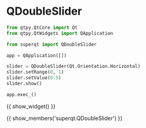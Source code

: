 # QDoubleSlider

```python
from qtpy.QtCore import Qt
from qtpy.QtWidgets import QApplication

from superqt import QDoubleSlider

app = QApplication([])

slider = QDoubleSlider(Qt.Orientation.Horizontal)
slider.setRange(0, 1)
slider.setValue(0.5)
slider.show()

app.exec_()
```

{{ show_widget() }}

{{ show_members('superqt.QDoubleSlider') }}
